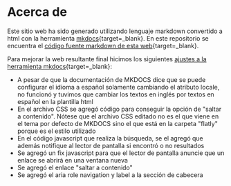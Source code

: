 # Acerca de

Este sitio web ha sido generado utilizando lenguaje markdown convertido a html con la herramienta [mkdocs](https://www.mkdocs.org/){target=_blank}. En este repositorio se encuentra el [código fuente markdown de esta web](https://github.com/dalatgit/dalatgit_web_markdown){target=_blank}.


Para mejorar la web resultante final hicimos los siguientes [ajustes a la herramienta mkdocs](https://github.com/dalatgit/mkdocs_ajustes){target=_blank}:

- A pesar de que la documentación de MKDOCS dice que se puede configurar el idioma a español solamente cambiando el atributo locale, no funcionó y tuvimos que cambiar los textos en inglés por textos en español en la plantilla html
- En el archivo CSS se agregó código para conseguir la opción de "saltar a contenido". Nótese que el archivo CSS editado no es el que viene en el tema por defecto de MKDOCS sino el que está en la carpeta "flatly" porque es el estilo utilizado
- En el código javascript que realiza la búsqueda, se el agregó que además notifique al lector de pantalla si encontró o no resultados
- Se agregó un fix javascript para que el lector de pantalla anuncie que un enlace se abrirá en una ventana nueva
- Se agregó el enlace "saltar a contenido"
- Se agregó el aria role navigation y label a la sección de cabecera